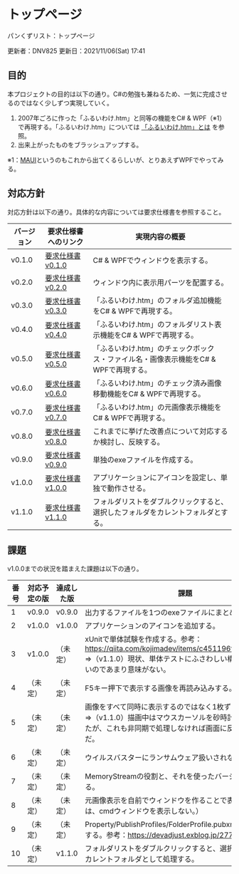 # トップページ

パンくずリスト：トップページ

更新者：DNV825
更新日：2021/11/06(Sat) 17:41

## 目的

本プロジェクトの目的は以下の通り。C\#の勉強も兼ねるため、一気に完成させるのではなく少しずつ実現していく。

1. 2007年ごろに作った「ふるいわけ.htm」と同等の機能をC\# & WPF（※1）で再現する。「ふるいわけ.htm」については [「ふるいわけ.htm」とは](./sec/「ふるいわけ.htm」とは.html) を参照。
1. 出来上がったものをブラッシュアップする。

※1：[MAUI](https://github.com/dotnet/maui)というのもこれから出てくるらしいが、とりあえずWPFでやってみる。

## 対応方針

対応方針は以下の通り。具体的な内容については要求仕様書を参照すること。

| バージョン | 要求仕様書へのリンク | 実現内容の概要 |
| --- | --- | --- |
| v0.1.0 | [要求仕様書 v0.1.0](./sec/要求仕様書v0.1.0.html) | C\# & WPFでウィンドウを表示する。 |
| v0.2.0 | [要求仕様書 v0.2.0](./sec/要求仕様書v0.2.0.html) | ウィンドウ内に表示用パーツを配置する。 |
| v0.3.0 | [要求仕様書 v0.3.0](./sec/要求仕様書v0.3.0.html) | 「ふるいわけ.htm」のフォルダ追加機能をC\# & WPFで再現する。 |
| v0.4.0 | [要求仕様書 v0.4.0](./sec/要求仕様書v0.4.0.html) | 「ふるいわけ.htm」のフォルダリスト表示機能をC\# & WPFで再現する。 |
| v0.5.0 | [要求仕様書 v0.5.0](./sec/要求仕様書v0.5.0.html) | 「ふるいわけ.htm」のチェックボックス・ファイル名・画像表示機能をC\# & WPFで再現する。 |
| v0.6.0 | [要求仕様書 v0.6.0](./sec/要求仕様書v0.6.0.html) | 「ふるいわけ.htm」のチェック済み画像移動機能をC\# & WPFで再現する。 |
| v0.7.0 | [要求仕様書 v0.7.0](./sec/要求仕様書v0.7.0.html) | 「ふるいわけ.htm」の元画像表示機能をC\# & WPFで再現する。 |
| v0.8.0 | [要求仕様書 v0.8.0](./sec/要求仕様書v0.8.0.html) | これまでに挙げた改善点について対応するか検討し、反映する。 |
| v0.9.0 | [要求仕様書 v0.9.0](./sec/要求仕様書v0.9.0.html) | 単独のexeファイルを作成する。 |
| v1.0.0 | [要求仕様書 v1.0.0](./sec/要求仕様書v1.0.0.html) | アプリケーションにアイコンを設定し、単独で動作させる。 |
| v1.1.0 | [要求仕様書 v1.1.0](./sec/要求仕様書v1.1.0.html) | フォルダリストをダブルクリックすると、選択したフォルダをカレントフォルダとする。 |

## 課題

v1.0.0までの状況を踏まえた課題は以下の通り。

| 番号 | 対応予定の版 | 達成した版 | 課題 |
| --- | --- | --- | --- |
| 1 | v0.9.0 | v0.9.0 | 出力するファイルを1つのexeファイルにまとめる。 |
| 2 | v1.0.0 | v1.0.0 | アプリケーションのアイコンを追加する。 |
| 3 | v1.0.0 | （未定） | xUnitで単体試験を作成する。参考：<https://qiita.com/kojimadev/items/c451196fb703cbf99e86><br>⇒（v1.1.0）現状、単体テストにふさわしい構造になっていないのであまり意味がない。 |
| 4 | （未定） | （未定） | F5キー押下で表示する画像を再読み込みする。 |
| 5 | （未定） | （未定） | 画像をすべて同時に表示するのではなく1枚ずつ表示する。<br>⇒（v1.1.0）描画中はマウスカーソルを砂時計表示仕様と思ったが、これも非同期で処理しなければ画面に反映されないようだ。 |
| 6 | （未定） | （未定） | ウイルスバスターにランサムウェア扱いされないようにする。 |
| 7 | （未定） | （未定） | MemoryStreamの役割と、それを使ったバージョンを検討する。 |
| 8 | （未定） | （未定） | 元画像表示を自前でウィンドウを作ることで表示する（もしくは、cmdウィンドウを表示しない。） |
| 9 | （未定） | （未定） | Property/PublishProfiles/FolderProfile.pubxmlについて調査する。参考：<https://devadjust.exblog.jp/27784413/> |
| 10 | （未定） | v1.1.0 | フォルダリストをダブルクリックすると、選択したフォルダをカレントフォルダとして処理する。 |
